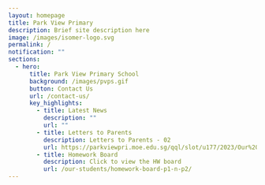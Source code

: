 ```yaml
---
layout: homepage
title: Park View Primary
description: Brief site description here
image: /images/isomer-logo.svg
permalink: /
notification: ""
sections:
  - hero:
      title: Park View Primary School
      background: /images/pvps.gif
      button: Contact Us
      url: /contact-us/
      key_highlights:
        - title: Latest News
          description: ""
          url: ""
        - title: Letters to Parents
          description: Letters to Parents - 02
          url: https://parkviewpri.moe.edu.sg/qql/slot/u177/2023/Our%20stakeholders/Letter%20to%20Parents/Letter%20to%20parents%20-%2002.pdf
        - title: Homework Board
          description: Click to view the HW board
          url: /our-students/homework-board-p1-n-p2/
---
```

